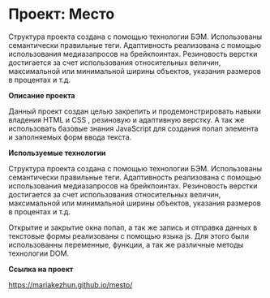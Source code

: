 # Проект: Место

Структура проекта создана с помощью технологии БЭМ. Использованы семантически правильные теги. Адаптивность реализована с помощью использования медиазапросов на брейкпоинтах. Резиновость верстки достигается за счет использования относительных величин, максимальной или минимальной ширины объектов, указания размеров в процентах и т.д.

**Описание проекта**

Данный проект создан  целью закрепить и продемонстрировать навыки владения HTML и CSS , резиновую и адаптивную верстку. А так же использовать базовые знания JavaScript для создания попап элемента и заполняемых форм ввода текста. 


**Используемые технологии**

Структура проекта создана с помощью технологии БЭМ. Использованы семантически правильные теги. Адаптивность реализована с помощью использования медиазапросов на брейкпоинтах. Резиновость верстки достигается за счет использования относительных величин, максимальной или минимальной ширины объектов, указания размеров в процентах и т.д. 

Открытие и закрытие окна попап, а так же запись и отправка данных в текстовые формы реализованы с помощью языка js. Для этого были использованны переменные, функции, а так же различные методы технологии DOM. 

**Ссылка на проект**

https://mariakezhun.github.io/mesto/